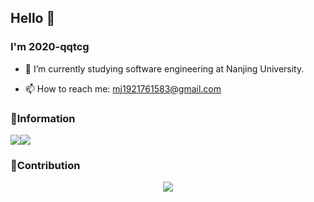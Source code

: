 ## Hello 👋


### I'm 2020-qqtcg

- 🔭 I’m currently studying software engineering at Nanjing University. 
<!-- - 🌱 I’m currently learning MLsys and -->
<!-- - 👯 I’m looking to collaborate on ... -->
<!-- - 🤔 I’m looking for help with ... -->
<!-- - 💬 Ask me about ... -->
- 📫 How to reach me: mj1921761583@gmail.com
<!-- - 😄 Pronouns: ... -->
<!-- - ⚡ Fun fact: ... -->

### 💬Information
![](https://github-readme-stats.vercel.app/api/top-langs/?username=2020-qqtcg&theme=buefy&hide_border=true)![](https://github-readme-stats.vercel.app/api?username=2020-qqtcg&theme=buefy&hide_border=true)

### 🌱Contribution
<div align="center"> <img src="https://github-readme-activity-graph.vercel.app/graph?username=2020-qqtcg&theme=minimal" /> </div>


